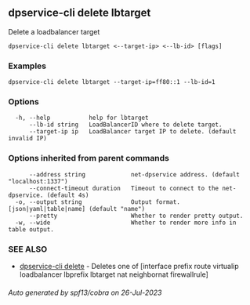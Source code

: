 ## dpservice-cli delete lbtarget

Delete a loadbalancer target

```
dpservice-cli delete lbtarget <--target-ip> <--lb-id> [flags]
```

### Examples

```
dpservice-cli delete lbtarget --target-ip=ff80::1 --lb-id=1
```

### Options

```
  -h, --help           help for lbtarget
      --lb-id string   LoadBalancerID where to delete target.
      --target-ip ip   LoadBalancer target IP to delete. (default invalid IP)
```

### Options inherited from parent commands

```
      --address string             net-dpservice address. (default "localhost:1337")
      --connect-timeout duration   Timeout to connect to the net-dpservice. (default 4s)
  -o, --output string              Output format. [json|yaml|table|name] (default "name")
      --pretty                     Whether to render pretty output.
  -w, --wide                       Whether to render more info in table output.
```

### SEE ALSO

* [dpservice-cli delete](dpservice-cli_delete.md)	 - Deletes one of [interface prefix route virtualip loadbalancer lbprefix lbtarget nat neighbornat firewallrule]

###### Auto generated by spf13/cobra on 26-Jul-2023
